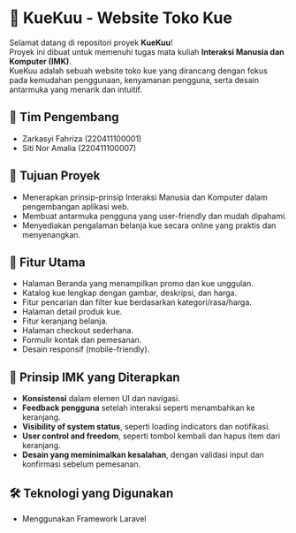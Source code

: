 # 🍰 KueKuu - Website Toko Kue

Selamat datang di repositori proyek **KueKuu**!  
Proyek ini dibuat untuk memenuhi tugas mata kuliah **Interaksi Manusia dan Komputer (IMK)**.  
KueKuu adalah sebuah website toko kue yang dirancang dengan fokus pada kemudahan penggunaan, kenyamanan pengguna, serta desain antarmuka yang menarik dan intuitif.

## 👥 Tim Pengembang

- Zarkasyi Fahriza (220411100001)
- Siti Nor Amalia  (220411100007)

## 🎯 Tujuan Proyek

- Menerapkan prinsip-prinsip Interaksi Manusia dan Komputer dalam pengembangan aplikasi web.
- Membuat antarmuka pengguna yang user-friendly dan mudah dipahami.
- Menyediakan pengalaman belanja kue secara online yang praktis dan menyenangkan.

## 🧁 Fitur Utama

- Halaman Beranda yang menampilkan promo dan kue unggulan.
- Katalog kue lengkap dengan gambar, deskripsi, dan harga.
- Fitur pencarian dan filter kue berdasarkan kategori/rasa/harga.
- Halaman detail produk kue.
- Fitur keranjang belanja.
- Halaman checkout sederhana.
- Formulir kontak dan pemesanan.
- Desain responsif (mobile-friendly).

## 🧠 Prinsip IMK yang Diterapkan

- **Konsistensi** dalam elemen UI dan navigasi.
- **Feedback pengguna** setelah interaksi seperti menambahkan ke keranjang.
- **Visibility of system status**, seperti loading indicators dan notifikasi.
- **User control and freedom**, seperti tombol kembali dan hapus item dari keranjang.
- **Desain yang meminimalkan kesalahan**, dengan validasi input dan konfirmasi sebelum pemesanan.

## 🛠️ Teknologi yang Digunakan

- Menggunakan Framework Laravel


